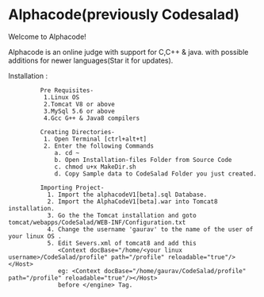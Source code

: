 # Alphacode(previously Codesalad)

Welcome to Alphacode!

Alphacode is an online judge with support for C,C++ & java. with possible additions for newer languages(Star it for updates).

Installation :
             
             Pre Requisites-
              1.Linux OS
              2.Tomcat V8 or above
              3.MySql 5.6 or above
              4.Gcc G++ & Java8 compilers
              
             Creating Directories-
              1. Open Terminal [ctrl+alt+t]
              2. Enter the following Commands
                 a. cd ~
                 b. Open Installation-files Folder from Source Code
                 c. chmod u+x MakeDir.sh
                 d. Copy Sample data to CodeSalad Folder you just created.
                 
             Importing Project-     
               1. Import the alphacodeV1[beta].sql Database.
               2. Import the AlphaCodeV1[beta].war into Tomcat8 installation.
               3. Go the the Tomcat installation and goto tomcat/webapps/CodeSalad/WEB-INF/Configuration.txt
               4. Change the username 'gaurav' to the name of the user of your linux OS .
               5. Edit Severs.xml of tomcat8 and add this
                  <Context docBase="/home/<your linux username>/CodeSalad/profile" path="/profile" reloadable="true"/></Host>
                  eg: <Context docBase="/home/gaurav/CodeSalad/profile" path="/profile" reloadable="true"/></Host>
                  before </engine> Tag.
             
                
             
             
             

